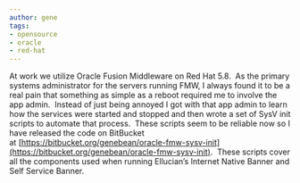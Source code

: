 ```yaml
---
author: gene
tags:
- opensource
- oracle
- red-hat
---
```



At work we utilize Oracle Fusion Middleware on Red Hat 5.8.  As the primary systems administrator for the servers running FMW, I always found it to be a real pain that something as simple as a reboot required me to involve the app admin.  Instead of just being annoyed I got with that app admin to learn how the services were started and stopped and then wrote a set of SysV init scripts to automate that process.  These scripts seem to be reliable now so I have released the code on BitBucket at [https://bitbucket.org/genebean/oracle-fmw-sysv-init](https://bitbucket.org/genebean/oracle-fmw-sysv-init).  These scripts cover all the components used when running Ellucian’s Internet Native Banner and Self Service Banner.



